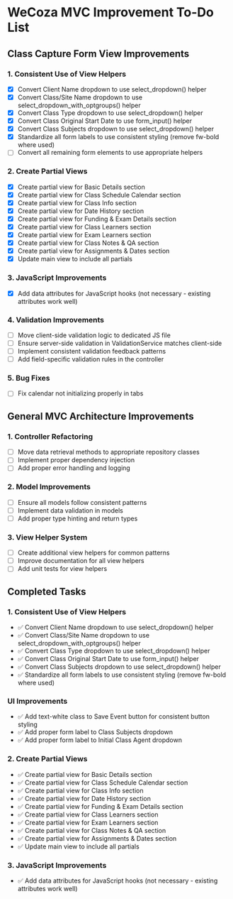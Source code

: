 # WeCoza MVC Improvement To-Do List

## Class Capture Form View Improvements

### 1. Consistent Use of View Helpers
- [x] Convert Client Name dropdown to use select_dropdown() helper
- [x] Convert Class/Site Name dropdown to use select_dropdown_with_optgroups() helper
- [x] Convert Class Type dropdown to use select_dropdown() helper
- [x] Convert Class Original Start Date to use form_input() helper
- [x] Convert Class Subjects dropdown to use select_dropdown() helper
- [x] Standardize all form labels to use consistent styling (remove fw-bold where used)
- [ ] Convert all remaining form elements to use appropriate helpers

### 2. Create Partial Views
- [x] Create partial view for Basic Details section
- [x] Create partial view for Class Schedule Calendar section
- [x] Create partial view for Class Info section
- [x] Create partial view for Date History section
- [x] Create partial view for Funding & Exam Details section
- [x] Create partial view for Class Learners section
- [x] Create partial view for Exam Learners section
- [x] Create partial view for Class Notes & QA section
- [x] Create partial view for Assignments & Dates section
- [x] Update main view to include all partials

### 3. JavaScript Improvements
- [x] Add data attributes for JavaScript hooks (not necessary - existing attributes work well)

### 4. Validation Improvements
- [ ] Move client-side validation logic to dedicated JS file
- [ ] Ensure server-side validation in ValidationService matches client-side
- [ ] Implement consistent validation feedback patterns
- [ ] Add field-specific validation rules in the controller

### 5. Bug Fixes
- [ ] Fix calendar not initializing properly in tabs

## General MVC Architecture Improvements

### 1. Controller Refactoring
- [ ] Move data retrieval methods to appropriate repository classes
- [ ] Implement proper dependency injection
- [ ] Add proper error handling and logging

### 2. Model Improvements
- [ ] Ensure all models follow consistent patterns
- [ ] Implement data validation in models
- [ ] Add proper type hinting and return types

### 3. View Helper System
- [ ] Create additional view helpers for common patterns
- [ ] Improve documentation for all view helpers
- [ ] Add unit tests for view helpers

## Completed Tasks

### 1. Consistent Use of View Helpers
- ✅ Convert Client Name dropdown to use select_dropdown() helper
- ✅ Convert Class/Site Name dropdown to use select_dropdown_with_optgroups() helper
- ✅ Convert Class Type dropdown to use select_dropdown() helper
- ✅ Convert Class Original Start Date to use form_input() helper
- ✅ Convert Class Subjects dropdown to use select_dropdown() helper
- ✅ Standardize all form labels to use consistent styling (remove fw-bold where used)

### UI Improvements
- ✅ Add text-white class to Save Event button for consistent button styling
- ✅ Add proper form label to Class Subjects dropdown
- ✅ Add proper form label to Initial Class Agent dropdown

### 2. Create Partial Views
- ✅ Create partial view for Basic Details section
- ✅ Create partial view for Class Schedule Calendar section
- ✅ Create partial view for Class Info section
- ✅ Create partial view for Date History section
- ✅ Create partial view for Funding & Exam Details section
- ✅ Create partial view for Class Learners section
- ✅ Create partial view for Exam Learners section
- ✅ Create partial view for Class Notes & QA section
- ✅ Create partial view for Assignments & Dates section
- ✅ Update main view to include all partials

### 3. JavaScript Improvements
- ✅ Add data attributes for JavaScript hooks (not necessary - existing attributes work well)
